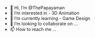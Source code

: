 - 👋 Hi, I’m @ThePapayaman
- 👀 I’m interested in - 3D Animation
- 🌱 I’m currently learning - Game Design
- 💞️ I’m looking to collaborate on ...
- 📫 How to reach me ...

<!---
ThePapayaman/ThePapayaman is a ✨ special ✨ repository because its `README.md` (this file) appears on your GitHub profile.
You can click the Preview link to take a look at your changes.
--->
